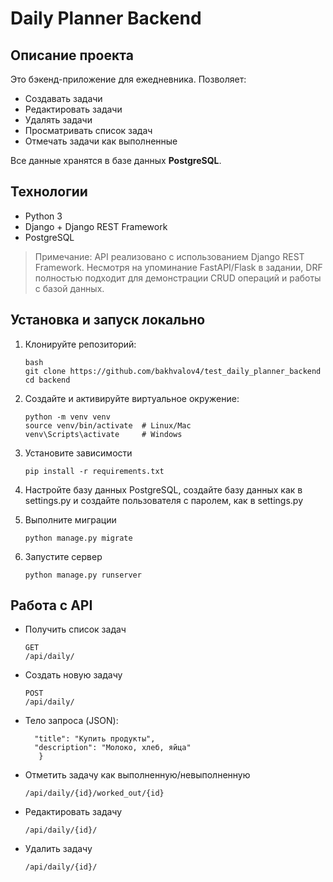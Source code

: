 # Daily Planner Backend

## **Описание проекта**
Это бэкенд-приложение для ежедневника. Позволяет:

- Создавать задачи
- Редактировать задачи
- Удалять задачи
- Просматривать список задач
- Отмечать задачи как выполненные

Все данные хранятся в базе данных **PostgreSQL**.

## **Технологии**
- Python 3  
- Django + Django REST Framework  
- PostgreSQL  

> Примечание: API реализовано с использованием Django REST Framework. Несмотря на упоминание FastAPI/Flask в задании, DRF полностью подходит для демонстрации CRUD операций и работы с базой данных.

## **Установка и запуск локально**
1. Клонируйте репозиторий:
   ```
   bash
   git clone https://github.com/bakhvalov4/test_daily_planner_backend
   cd backend
   ```

2. Создайте и активируйте виртуальное окружение:
   ```
   python -m venv venv
   source venv/bin/activate  # Linux/Mac
   venv\Scripts\activate     # Windows
   ```

3. Установите зависимости
   ```
   pip install -r requirements.txt
   ```
4. Настройте базу данных PostgreSQL, создайте базу данных как в settings.py и создайте пользователя с паролем, как в settings.py

5. Выполните миграции
   ```
   python manage.py migrate
   ```

6. Запустите сервер 
   ```
   python manage.py runserver
   ```


## **Работа с API**

- Получить список задач
   ```
   GET
   /api/daily/
   ```

- Создать новую задачу
   ```
   POST
   /api/daily/
   ```

- Тело запроса (JSON):
   ```{
     "title": "Купить продукты",
     "description": "Молоко, хлеб, яйца"
      }
   ```

- Отметить задачу как выполненную/невыполненную
   ```POST
   /api/daily/{id}/worked_out/{id}
   ```

- Редактировать задачу
   ```PUT
   /api/daily/{id}/
   ```
- Удалить задачу
   ```DELETE
   /api/daily/{id}/
   ```
